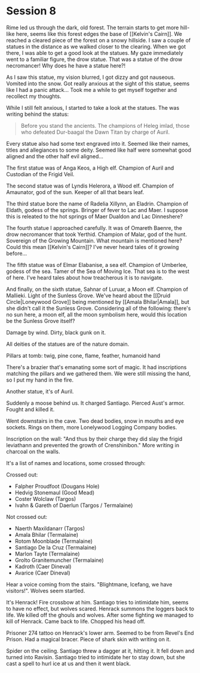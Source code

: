 # Session 8

Rime led us through the dark, old forest. The terrain starts to get more hill-like here, seems like this forest edges the base of [[Kelvin's Cairn]]. We reached a cleared piece of the forest on a snowy hillside. I saw a couple of statues in the distance as we walked closer to the clearing. When we got there, I was able to get a good look at the statues. My gaze immediately went to a familiar figure, the drow statue. That was a statue of the drow necromancer! Why does he have a statue here?!

As I saw this statue, my vision blurred, I got dizzy and got nauseous. Vomited into the snow. Got really anxious at the sight of this statue, seems like I had a panic attack... Took me a while to get myself together and recollect my thoughts. 

While I still felt anxious, I started to take a look at the statues. The was writing behind the status:

> Before you stand the ancients. The champions of Heleg imlad, those who defeated Dur-baagal the Dawn Titan by charge of Auril.

Every statue also had some text engraved into it. Seemed like their names, titles and allegiances to some deity. Seemed like half were somewhat good aligned and the other half evil aligned...

The first statue was of Anga Keos, a High elf. Champion of Auril and Custodian of the Frigid Veil.

The second statue was of Lyndis Helerora, a Wood elf. Champion of Amaunator, god of the sun. Keeper of all that bears leaf.

The third statue bore the name of Radelia Xillynn, an Eladrin. Champion of Eldath, godess of the springs. Bringer of fever to Lac and Maer. I suppose this is releated to the hot springs of Maer Dualdon and Lac Dinneshere?

The fourth statue I approached carefully. It was of Omareth Baenre, the drow necromancer that took Yerthid. Champion of Malar, god of the hunt. Sovereign of the Growing Mountain. What mountain is mentioned here? Could this mean [[Kelvin's Cairn]]? I've never heard tales of it growing before...

The fifth statue was of Elmar Elabanise, a sea elf. Champion of Umberlee, godess of the sea. Tamer of the Sea of Moving Ice. That sea is to the west of here. I've heard tales about how treacherous it is to navigate.

And finally, on the sixth statue, Sahnar of Luruar, a Moon elf. Champion of Mallieki. Light of the Sunless Grove. We've heard about the [[Druid Circle|Loneywood Grove]] being mentioned by [[Amala Bhilar|Amala]], but she didn't call it the Sunless Grove. Considering all of the following: there's no sun here, a moon elf, all the moon symbolism here, would this location be the Sunless Grove itself?





 Damage by wind. Dirty, black gunk on it.

All deities of the statues are of the nature domain.

Pillars at tomb: twig, pine cone, flame, feather, humanoid hand

There's a brazier that's emanating some sort of magic. It had inscriptions matching the pillars and we gathered them. We were still missing the hand, so I put my hand in the fire.

Another statue, it's of Auril.

Suddenly a moose behind us. It charged Santiago. Pierced Aust's armor. Fought and  killed it.

Went downstairs in the cave. Two dead bodies, snow in mouths and eye sockets. Rings on them, more Lonelywood Logging Company bodies.

Inscription on the wall: "And thus by their charge they did slay the frigid leviathann and prevented the growth of Crenshinibon." More writing in charcoal on the walls.

It's a list of names and locations, some crossed through:

Crossed out:
- Falpher Proudfoot (Dougans Hole)
- Hedvig Stonemaul (Good Mead)
- Coster Wolclaw (Targos)
- Ivahn & Gareth of Daerlun (Targos / Termalaine)

Not crossed out:
- Naerth Maxildanarr (Targos)
- Amala Bhilar (Termalaine)
- Rotom Moonblade (Termalaine)
- Santiago De la Cruz (Termalaine)
- Marlon Tayte (Termalaine)
- Grolto Granitemuncher (Termalaine)
- Kadroth (Caer Dineval)
- Avarice (Caer Dineval)

Hear a voice coming from the stairs. "Blightmane, Icefang, we have visitors!". Wolves seem startled.

It's Henrack! Fire crossbow at him. Santiago tries to intimidate him, seems to have no effect, but wolves scared. Henrack summons the loggers back to life. We killed off the ghouls and wolves. After some fighting we managed to kill of Henrack. Came back to life. Chopped his head off.

Prisoner 274 tattoo on Henrack's lower arm. Seemed to be from Revel's End Prison. Had a magical bracer. Piece of shark skin with writing on it.

Spider on the ceiling. Santiago threw a dagger at it, hitting it. It fell down and turned into Ravisin. Santiago tried to intimidate her to stay down, but she cast a spell to hurl ice at us and then it went black.